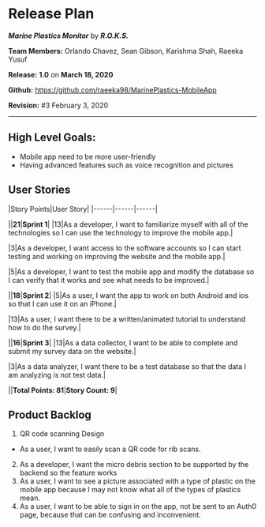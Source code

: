 # Release Plan

***Marine Plastics Monitor*** by  ***R.O.K.S.***

**Team Members:** Orlando Chavez, Sean Gibson, Karishma Shah, Raeeka Yusuf

**Release:** **1.0** on **March 18, 2020**

**Github:** https://github.com/raeeka98/MarinePlastics-MobileApp

**Revision:** #3 February 3, 2020

---

## High Level Goals:
* Mobile app need to be more user-friendly
* Having advanced features such as voice recognition and pictures

## User Stories
|Story Points|User Story|
|------|------|------|

||**21**|**Sprint 1**|
|13|As a developer, I want to familiarize myself with all of the technologies so I can use the technology to improve the mobile app.|

|3|As a developer, I want access to the software accounts so I can start testing and working on improving the website and the mobile app.|

|5|As a developer, I want to test the mobile app and modify the database so I can verify that it works and see what needs to be improved.|


||**18**|**Sprint 2**|
|5|As a user, I want the app to work on both Android and ios so that I can use it on an iPhone.|

|13|As a user, I want there to be a written/animated tutorial to understand how to do the survey.|


||**16**|**Sprint 3**|
|13|As a data collector, I want to be able to complete and submit my survey data on the website.|

|3|As a data analyzer, I want there to be a test database so that the data I am analyzing is not test data.|


||**Total Points: 81**|**Story Count: 9**|


## Product Backlog
1. QR code scanning Design 
  - As a user, I want to easily scan a QR code for rib scans.
2. As a developer, I want the micro debris section to be supported by the backend so the feature works
3. As a user, I want to see a picture associated with a type of plastic on the mobile app because I may not know what all of the types of plastics mean.
3. As a user, I want to be able to sign in on the app, not be sent to an Auth0 page, because that can be confusing and inconvenient.
